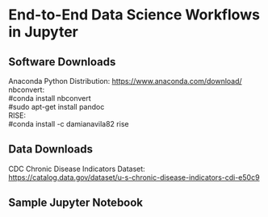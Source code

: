 # End-to-End Data Science Workflows in Jupyter

## Software Downloads
Anaconda Python Distribution: https://www.anaconda.com/download/  
nbconvert:  
    #conda install nbconvert  
    #sudo apt-get install pandoc  
RISE:  
    #conda install -c damianavila82 rise  
    
## Data Downloads
CDC Chronic Disease Indicators Dataset: https://catalog.data.gov/dataset/u-s-chronic-disease-indicators-cdi-e50c9  

## Sample Jupyter Notebook

